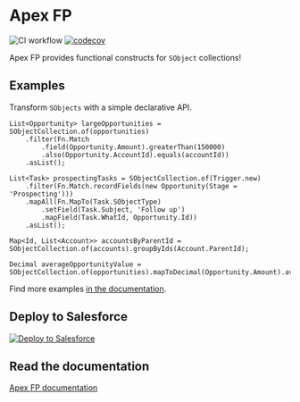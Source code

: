 # Apex FP

![CI workflow](https://github.com/ipavlic/apex-fp/actions/workflows/ci.yml/badge.svg)
[![codecov](https://codecov.io/gh/ipavlic/apex-fp/branch/master/graph/badge.svg)](https://codecov.io/gh/ipavlic/apex-fp)

Apex FP provides functional constructs for `SObject` collections!

## Examples

Transform `SObjects` with a simple declarative API.

```apex
List<Opportunity> largeOpportunities = SObjectCollection.of(opportunities)
	.filter(Fn.Match
		.field(Opportunity.Amount).greaterThan(150000)
		.also(Opportunity.AccountId).equals(accountId))
	.asList();
```

```apex
List<Task> prospectingTasks = SObjectCollection.of(Trigger.new)
	.filter(Fn.Match.recordFields(new Opportunity(Stage = 'Prospecting')))
	.mapAll(Fn.MapTo(Task.SObjectType)
		.setField(Task.Subject, 'Follow up')
		.mapField(Task.WhatId, Opportunity.Id))
	.asList();
```

```apex
Map<Id, List<Account>> accountsByParentId = SObjectCollection.of(accounts).groupByIds(Account.ParentId);
```

```apex
Decimal averageOpportunityValue = SObjectCollection.of(opportunities).mapToDecimal(Opportunity.Amount).average();
```
Find more examples <a href="https://apexfp.org/examples">in the documentation</a>.

## Deploy to Salesforce

<a href="https://githubsfdeploy.herokuapp.com?owner=ipavlic&repo=apex-fp&ref=master">
  <img alt="Deploy to Salesforce" src="https://raw.githubusercontent.com/afawcett/githubsfdeploy/master/deploy.png">
</a>

## Read the documentation

<a href="https://www.apexfp.org">Apex FP documentation</a>